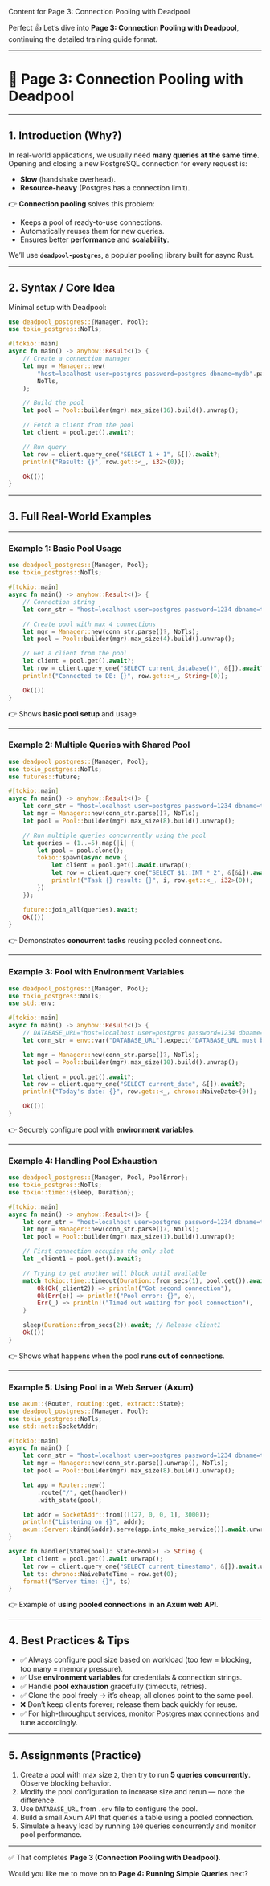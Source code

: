 Content for Page 3: Connection Pooling with Deadpool

Perfect 👍 Let’s dive into **Page 3: Connection Pooling with Deadpool**, continuing the detailed training guide format.

---

# 📘 Page 3: Connection Pooling with Deadpool

---

## 1. Introduction (Why?)

In real-world applications, we usually need **many queries at the same time**.
Opening and closing a new PostgreSQL connection for every request is:

* **Slow** (handshake overhead).
* **Resource-heavy** (Postgres has a connection limit).

👉 **Connection pooling** solves this problem:

* Keeps a pool of ready-to-use connections.
* Automatically reuses them for new queries.
* Ensures better **performance** and **scalability**.

We’ll use **`deadpool-postgres`**, a popular pooling library built for async Rust.

---

## 2. Syntax / Core Idea

Minimal setup with Deadpool:

```rust
use deadpool_postgres::{Manager, Pool};
use tokio_postgres::NoTls;

#[tokio::main]
async fn main() -> anyhow::Result<()> {
    // Create a connection manager
    let mgr = Manager::new(
        "host=localhost user=postgres password=postgres dbname=mydb".parse()?,
        NoTls,
    );

    // Build the pool
    let pool = Pool::builder(mgr).max_size(16).build().unwrap();

    // Fetch a client from the pool
    let client = pool.get().await?;

    // Run query
    let row = client.query_one("SELECT 1 + 1", &[]).await?;
    println!("Result: {}", row.get::<_, i32>(0));

    Ok(())
}
```

---

## 3. Full Real-World Examples

---

### Example 1: Basic Pool Usage

```rust
use deadpool_postgres::{Manager, Pool};
use tokio_postgres::NoTls;

#[tokio::main]
async fn main() -> anyhow::Result<()> {
    // Connection string
    let conn_str = "host=localhost user=postgres password=1234 dbname=testdb";

    // Create pool with max 4 connections
    let mgr = Manager::new(conn_str.parse()?, NoTls);
    let pool = Pool::builder(mgr).max_size(4).build().unwrap();

    // Get a client from the pool
    let client = pool.get().await?;
    let row = client.query_one("SELECT current_database()", &[]).await?;
    println!("Connected to DB: {}", row.get::<_, String>(0));

    Ok(())
}
```

👉 Shows **basic pool setup** and usage.

---

### Example 2: Multiple Queries with Shared Pool

```rust
use deadpool_postgres::{Manager, Pool};
use tokio_postgres::NoTls;
use futures::future;

#[tokio::main]
async fn main() -> anyhow::Result<()> {
    let conn_str = "host=localhost user=postgres password=1234 dbname=testdb";
    let mgr = Manager::new(conn_str.parse()?, NoTls);
    let pool = Pool::builder(mgr).max_size(8).build().unwrap();

    // Run multiple queries concurrently using the pool
    let queries = (1..=5).map(|i| {
        let pool = pool.clone();
        tokio::spawn(async move {
            let client = pool.get().await.unwrap();
            let row = client.query_one("SELECT $1::INT * 2", &[&i]).await.unwrap();
            println!("Task {} result: {}", i, row.get::<_, i32>(0));
        })
    });

    future::join_all(queries).await;
    Ok(())
}
```

👉 Demonstrates **concurrent tasks** reusing pooled connections.

---

### Example 3: Pool with Environment Variables

```rust
use deadpool_postgres::{Manager, Pool};
use tokio_postgres::NoTls;
use std::env;

#[tokio::main]
async fn main() -> anyhow::Result<()> {
    // DATABASE_URL="host=localhost user=postgres password=1234 dbname=testdb"
    let conn_str = env::var("DATABASE_URL").expect("DATABASE_URL must be set");

    let mgr = Manager::new(conn_str.parse()?, NoTls);
    let pool = Pool::builder(mgr).max_size(10).build().unwrap();

    let client = pool.get().await?;
    let row = client.query_one("SELECT current_date", &[]).await?;
    println!("Today's date: {}", row.get::<_, chrono::NaiveDate>(0));

    Ok(())
}
```

👉 Securely configure pool with **environment variables**.

---

### Example 4: Handling Pool Exhaustion

```rust
use deadpool_postgres::{Manager, Pool, PoolError};
use tokio_postgres::NoTls;
use tokio::time::{sleep, Duration};

#[tokio::main]
async fn main() -> anyhow::Result<()> {
    let conn_str = "host=localhost user=postgres password=1234 dbname=testdb";
    let mgr = Manager::new(conn_str.parse()?, NoTls);
    let pool = Pool::builder(mgr).max_size(1).build().unwrap();

    // First connection occupies the only slot
    let _client1 = pool.get().await?;

    // Trying to get another will block until available
    match tokio::time::timeout(Duration::from_secs(1), pool.get()).await {
        Ok(Ok(_client2)) => println!("Got second connection"),
        Ok(Err(e)) => println!("Pool error: {}", e),
        Err(_) => println!("Timed out waiting for pool connection"),
    }

    sleep(Duration::from_secs(2)).await; // Release client1
    Ok(())
}
```

👉 Shows what happens when the pool **runs out of connections**.

---

### Example 5: Using Pool in a Web Server (Axum)

```rust
use axum::{Router, routing::get, extract::State};
use deadpool_postgres::{Manager, Pool};
use tokio_postgres::NoTls;
use std::net::SocketAddr;

#[tokio::main]
async fn main() {
    let conn_str = "host=localhost user=postgres password=1234 dbname=testdb";
    let mgr = Manager::new(conn_str.parse().unwrap(), NoTls);
    let pool = Pool::builder(mgr).max_size(8).build().unwrap();

    let app = Router::new()
        .route("/", get(handler))
        .with_state(pool);

    let addr = SocketAddr::from(([127, 0, 0, 1], 3000));
    println!("Listening on {}", addr);
    axum::Server::bind(&addr).serve(app.into_make_service()).await.unwrap();
}

async fn handler(State(pool): State<Pool>) -> String {
    let client = pool.get().await.unwrap();
    let row = client.query_one("SELECT current_timestamp", &[]).await.unwrap();
    let ts: chrono::NaiveDateTime = row.get(0);
    format!("Server time: {}", ts)
}
```

👉 Example of **using pooled connections in an Axum web API**.

---

## 4. Best Practices & Tips

* ✅ Always configure pool size based on workload (too few = blocking, too many = memory pressure).
* ✅ Use **environment variables** for credentials & connection strings.
* ✅ Handle **pool exhaustion** gracefully (timeouts, retries).
* ✅ Clone the pool freely → it’s cheap; all clones point to the same pool.
* ❌ Don’t keep clients forever; release them back quickly for reuse.
* ✅ For high-throughput services, monitor Postgres max connections and tune accordingly.

---

## 5. Assignments (Practice)

1. Create a pool with max size `2`, then try to run **5 queries concurrently**. Observe blocking behavior.
2. Modify the pool configuration to increase size and rerun — note the difference.
3. Use `DATABASE_URL` from `.env` file to configure the pool.
4. Build a small Axum API that queries a table using a pooled connection.
5. Simulate a heavy load by running `100` queries concurrently and monitor pool performance.

---

✅ That completes **Page 3 (Connection Pooling with Deadpool)**.

Would you like me to move on to **Page 4: Running Simple Queries** next?
